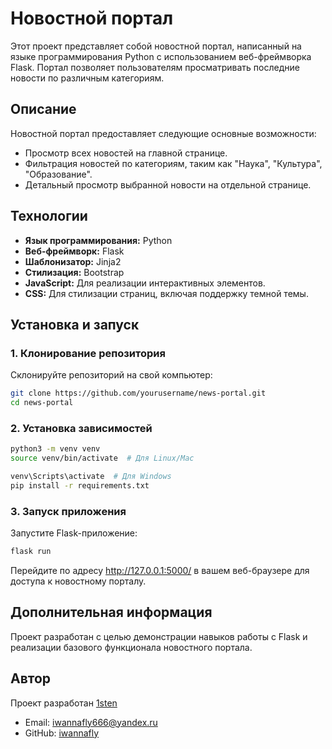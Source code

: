 # Новостной портал

Этот проект представляет собой новостной портал, написанный на языке программирования Python с использованием веб-фреймворка Flask. Портал позволяет пользователям просматривать последние новости по различным категориям.

## Описание

Новостной портал предоставляет следующие основные возможности:

- Просмотр всех новостей на главной странице.
- Фильтрация новостей по категориям, таким как "Наука", "Культура", "Образование".
- Детальный просмотр выбранной новости на отдельной странице.

## Технологии

- **Язык программирования:** Python
- **Веб-фреймворк:** Flask
- **Шаблонизатор:** Jinja2
- **Стилизация:** Bootstrap
- **JavaScript:** Для реализации интерактивных элементов.
- **CSS:** Для стилизации страниц, включая поддержку темной темы.

## Установка и запуск

### 1. Клонирование репозитория

Склонируйте репозиторий на свой компьютер:

```bash
git clone https://github.com/yourusername/news-portal.git
cd news-portal
```
### 2. Установка зависимостей 

```bash
python3 -m venv venv
source venv/bin/activate  # Для Linux/Mac

venv\Scripts\activate  # Для Windows
pip install -r requirements.txt
```
### 3. Запуск приложения

Запустите Flask-приложение:
```bash
flask run
```
Перейдите по адресу http://127.0.0.1:5000/ в вашем веб-браузере для доступа к новостному порталу.

## Дополнительная информация
Проект разработан с целью демонстрации навыков работы с Flask и реализации базового функционала новостного портала.

## Автор

Проект разработан [1sten](https://github.com/1sten)

- Email: iwannafly666@yandex.ru
- GitHub: [iwannafly](https://github.com/iwannafly69)
